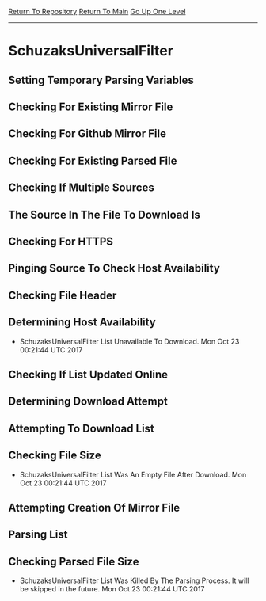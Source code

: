 [Return To Repository](https://github.com/deathbybandaid/piholeparser/)
[Return To Main](https://github.com/deathbybandaid/piholeparser/blob/master/RecentRunLogs/Mainlog.md)
[Go Up One Level](https://github.com/deathbybandaid/piholeparser/blob/master/RecentRunLogs/TopLevelScripts/30-Processing-Blacklists.md)
____________________________________
# SchuzaksUniversalFilter
## Setting Temporary Parsing Variables
## Checking For Existing Mirror File
## Checking For Github Mirror File
## Checking For Existing Parsed File
## Checking If Multiple Sources
## The Source In The File To Download Is
## Checking For HTTPS
## Pinging Source To Check Host Availability
## Checking File Header
## Determining Host Availability
* SchuzaksUniversalFilter List Unavailable To Download. Mon Oct 23 00:21:44 UTC 2017
## Checking If List Updated Online
## Determining Download Attempt
## Attempting To Download List
## Checking File Size
* SchuzaksUniversalFilter List Was An Empty File After Download. Mon Oct 23 00:21:44 UTC 2017
## Attempting Creation Of Mirror File
## Parsing List
## Checking Parsed File Size
* SchuzaksUniversalFilter List Was Killed By The Parsing Process. It will be skipped in the future. Mon Oct 23 00:21:44 UTC 2017
